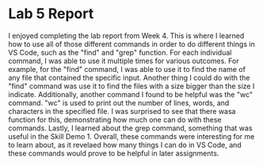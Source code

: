 # Lab 5 Report

I enjoyed completing the lab report from Week 4. This is where I learned how to use all of those different commands in order to do different things in VS Code, such as the "find" and "grep" function. For each individual command, I was able to use it multiple times for various outcomes. For example, for the "find" command, I was able to use it to find the name of any file that contained the specific input. Another thing I could do with the "find" command was use it to find the files with a size bigger than the size I indicate. Additionally, another command I found to be helpful was the "wc" command. "wc" is used to print out the number of lines, words, and characters in the specified file. I was surprised to see that there wasa function for this, demonstrating how much one can do with these commands. Lastly, I learned about the grep command, something that was useful in the Skill Demo 1. Overall, these commands were interesting for me to learn about, as it revelaed how many things I can do in VS Code, and these commands would prove to be helpful in later assignments.
